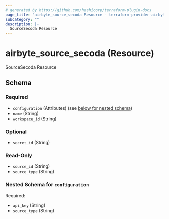 ```yaml
---
# generated by https://github.com/hashicorp/terraform-plugin-docs
page_title: "airbyte_source_secoda Resource - terraform-provider-airbyte-new"
subcategory: ""
description: |-
  SourceSecoda Resource
---
```


# airbyte_source_secoda (Resource)

SourceSecoda Resource



<!-- schema generated by tfplugindocs -->
## Schema

### Required

- `configuration` (Attributes) (see [below for nested schema](#nestedatt--configuration))
- `name` (String)
- `workspace_id` (String)

### Optional

- `secret_id` (String)

### Read-Only

- `source_id` (String)
- `source_type` (String)

<a id="nestedatt--configuration"></a>
### Nested Schema for `configuration`

Required:

- `api_key` (String)
- `source_type` (String)


